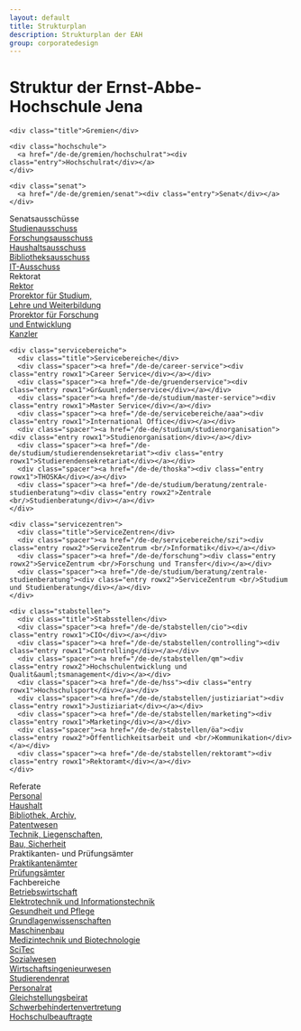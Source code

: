 ```yaml
---
layout: default
title: Strukturplan
description: Strukturplan der EAH
group: corporatedesign
---
```


<h1>Struktur der Ernst-Abbe-Hochschule Jena</h1>
<div id="structure-wrapper" class="structure-default">

  <div class="gremien">

    <div class="title">Gremien</div>

    <div class="hochschule">
      <a href="/de-de/gremien/hochschulrat"><div class="entry">Hochschulrat</div></a>
    </div>

    <div class="senat">
      <a href="/de-de/gremien/senat"><div class="entry">Senat</div></a>
    </div>

  </div>

  <div class="senatsausschuesse">
    <div class="title">Senatsausschüsse</div>
    <div class="spacer"><a href="/de-de/gremien/senat#studien"><div class="entry rowx1">Studienausschuss</div></a></div>
    <div class="spacer"><a href="/de-de/gremien/senat#forschung"><div class="entry rowx1">Forschungsausschuss</div></a></div>
    <div class="spacer"><a href="/de-de/gremien/senat#haushalt"><div class="entry rowx1">Haushaltsausschuss</div></a></div>
    <div class="spacer"><a href="/de-de/gremien/senat#bibo"><div class="entry rowx1">Bibliotheksausschuss</div></a></div>
    <div class="spacer"><a href="/de-de/gremien/senat#it"><div class="entry rowx1">IT-Ausschuss</div></a></div>
  </div>

  <div class="rektorat">
    <div class="title">Rektorat</div>
    <div class="spacer"><a href="/de-de/rektorat/rektor"><div class="entry rowx1">Rektor</div></a></div>
    <div class="spacer"><a href="/de-de/rektorat/prorektor-slw"><div class="entry rowx2">Prorektor für Studium, <br/>Lehre und Weiterbildung</div></a></div>
    <div class="spacer"><a href="/de-de/rektorat/prorektor-fe"><div class="entry rowx2">Prorektor für Forschung <br/>und Entwicklung</div></a></div>
    <div class="spacer"><a href="/de-de/rektorat/kanzler"><div class="entry rowx1">Kanzler</div></a></div>
  </div>

  <div class="divider"><div class="divider-border"></div>

  <div class="middle">

    <div class="servicebereiche">
      <div class="title">Servicebereiche</div>
      <div class="spacer"><a href="/de-de/career-service"><div class="entry rowx1">Career Service</div></a></div>
      <div class="spacer"><a href="/de-de/gruenderservice"><div class="entry rowx1">Gr&uuml;nderservice</div></a></div>
      <div class="spacer"><a href="/de-de/studium/master-service"><div class="entry rowx1">Master Service</div></a></div>
      <div class="spacer"><a href="/de-de/servicebereiche/aaa"><div class="entry rowx1">International Office</div></a></div>
      <div class="spacer"><a href="/de-de/studium/studienorganisation"><div class="entry rowx1">Studienorganisation</div></a></div>
      <div class="spacer"><a href="/de-de/studium/studierendensekretariat"><div class="entry rowx1">Studierendensekretariat</div></a></div>
      <div class="spacer"><a href="/de-de/thoska"><div class="entry rowx1">THOSKA</div></a></div>
      <div class="spacer"><a href="/de-de/studium/beratung/zentrale-studienberatung"><div class="entry rowx2">Zentrale <br/>Studienberatung</div></a></div>
    </div>

    <div class="servicezentren">
      <div class="title">ServiceZentren</div>
      <div class="spacer"><a href="/de-de/servicebereiche/szi"><div class="entry rowx2">ServiceZentrum <br/>Informatik</div></a></div>
      <div class="spacer"><a href="/de-de/forschung"><div class="entry rowx2">ServiceZentrum <br/>Forschung und Transfer</div></a></div>
      <div class="spacer"><a href="/de-de/studium/beratung/zentrale-studienberatung"><div class="entry rowx2">ServiceZentrum <br/>Studium und Studienberatung</div></a></div>
    </div>

    <div class="stabstellen">
      <div class="title">Stabsstellen</div>
      <div class="spacer"><a href="/de-de/stabstellen/cio"><div class="entry rowx1">CIO</div></a></div>
      <div class="spacer"><a href="/de-de/stabstellen/controlling"><div class="entry rowx1">Controlling</div></a></div>
      <div class="spacer"><a href="/de-de/stabstellen/qm"><div class="entry rowx2">Hochschulentwicklung und Qualit&auml;tsmanagement</div></a></div>
      <div class="spacer"><a href="/de-de/hss"><div class="entry rowx1">Hochschulsport</div></a></div>
      <div class="spacer"><a href="/de-de/stabstellen/justiziariat"><div class="entry rowx1">Justiziariat</div></a></div>
      <div class="spacer"><a href="/de-de/stabstellen/marketing"><div class="entry rowx1">Marketing</div></a></div>
      <div class="spacer"><a href="/de-de/stabstellen/öa"><div class="entry rowx2">Öffentlichkeitsarbeit und <br/>Kommunikation</div></a></div>
      <div class="spacer"><a href="/de-de/stabstellen/rektoramt"><div class="entry rowx1">Rektoramt</div></a></div>
    </div>

  </div>

  <div class="referate">
    <div class="title">Referate</div>
    <div class="spacer"><a href="/de-de/referate/1"><div class="entry rowx1">Personal</div></a></div>
    <div class="spacer"><a href="/de-de/referate/2"><div class="entry rowx1">Haushalt</div></a></div>
    <div class="spacer"><a href="/de-de/referate/3"><div class="entry rowx2">Bibliothek, Archiv,<br/> Patentwesen</div></a></div>
    <div class="spacer"><a href="/de-de/referate/4"><div class="entry rowx2">Technik, Liegenschaften,<br/> Bau, Sicherheit</div></a></div>
  </div>

  <div class="divider"><div class="divider-border"></div>

  <div class="pruefpraktikantenaemter">
    <div class="title">Praktikanten- und Prüfungsämter</div>
    <div class="spacer"><a href="/de-de/praktikantenaemter"><div class="entry rowx1">Praktikantenämter</div></a></div>
    <div class="spacer"><a href="/de-de/pruefungsaemter"><div class="entry rowx1">Prüfungsämter</div></a></div>
  </div>

  <div class="divider"><div class="divider-border"></div>

  <div class="fachbereiche">
    <div class="title">Fachbereiche</div>
    <div class="spacer"><a href="http://www.bw.eah-jena.de"><div class="entry background-color-fc-bw rowx1">Betriebswirtschaft</div></a></div>
    <div class="spacer"><a href="http://www.et.eah-jena.de"><div class="entry background-color-fc-et rowx1">Elektrotechnik und Informationstechnik</div></a></div>
    <div class="spacer"><a href="http://www.gp.eah-jena.de"><div class="entry background-color-fc-gp rowx1">Gesundheit und Pflege</div></a></div>
    <div class="spacer"><a href="http://www.gw.eah-jena.de"><div class="entry background-color-fc-gl rowx1">Grundlagenwissenschaften</div></a></div>
    <div class="spacer"><a href="http://www.mb.eah-jena.de"><div class="entry background-color-fc-mb rowx1">Maschinenbau</div></a></div>
    <div class="spacer"><a href="http://www.mt.eah-jena.de"><div class="entry background-color-fc-mt rowx1">Medizintechnik und Biotechnologie</div></a></div>
    <div class="spacer"><a href="http://www.scitec.eah-jena.de"><div class="entry background-color-fc-sc rowx1">SciTec</div></div></a>
    <div class="spacer"><a href="https://www.sw.eah-jena.de"><div class="entry background-color-fc-sw rowx1">Sozialwesen</div></div></a>
    <div class="spacer"><a href="http://www.wi.eah-jena.de"><div class="entry background-color-fc-wi rowx1">Wirtschaftsingenieurwesen</div></a></div>
  </div>

  <div class="divider"><div class="divider-border"></div>

  <div class="others">
    <div class="title"> </div>
    <div class="spacer"><a href="http://stura.eah-jena.de"><div class="entry rowx1">Studierendenrat</div></a></div>
    <div class="spacer"><a href="/de-de/vertretung/personalrat"><div class="entry rowx1">Personalrat</div></a></div>
    <div class="spacer"><a href="/de-de/vertretung/gleichstellungsbeirat"><div class="entry rowx1">Gleichstellungsbeirat</div></a></div>
    <div class="spacer"><a href="/de-de/vertretung/schwerbehindertenvertretung"><div class="entry rowx1">Schwerbehindertenvertretung</div></a></div>
    <div class="spacer"><a href="/de-de/beauftragte/uebersicht"><div class="entry rowx1">Hochschulbeauftragte</div></a></div>
  </div>

</div>
